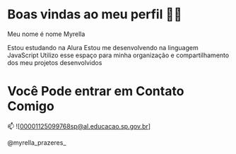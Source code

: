 # Boas vindas ao meu perfil 💙💙
Meu nome é nome Myrella

Estou estudando na Alura
Estou me desenvolvendo na linguagem JavaScript
Utilizo esse espaço para minha organização e compartilhamento dos meu projetos desenvolvidos

# Você Pode entrar em Contato Comigo #
📫
![00001125099768sp@al.educacao.sp.gov.br]

@myrella_prazeres_
